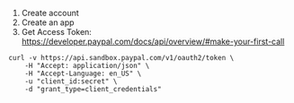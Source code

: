 1. Create account
2. Create an app
3. Get Access Token: https://developer.paypal.com/docs/api/overview/#make-your-first-call
```
curl -v https://api.sandbox.paypal.com/v1/oauth2/token \
    -H "Accept: application/json" \
    -H "Accept-Language: en_US" \
    -u "client_id:secret" \
    -d "grant_type=client_credentials"
```